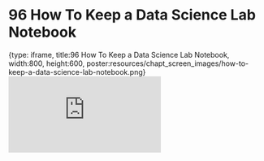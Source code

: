 # 96 How To Keep a Data Science Lab Notebook
 
{type: iframe, title:96 How To Keep a Data Science Lab Notebook, width:800, height:600, poster:resources/chapt_screen_images/how-to-keep-a-data-science-lab-notebook.png}
![](https://datatrail-jhu.github.io/DataTrail/no_toc/how-to-keep-a-data-science-lab-notebook.html)
 

 
